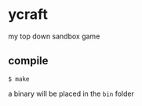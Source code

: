 # ycraft
my top down sandbox game

## compile
```
$ make
```

a binary will be placed in the `bin` folder
